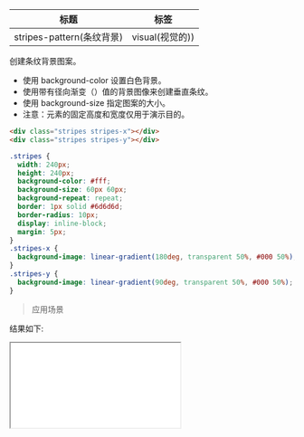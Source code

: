 | 标题                      | 标签            |
| ------------------------- | --------------- |
| stripes-pattern(条纹背景) | visual(视觉的)) |

创建条纹背景图案。

- 使用 background-color 设置白色背景。
- 使用带有径向渐变（）值的背景图像来创建垂直条纹。
- 使用 background-size 指定图案的大小。
- 注意：元素的固定高度和宽度仅用于演示目的。

```html
<div class="stripes stripes-x"></div>
<div class="stripes stripes-y"></div>
```

```css
.stripes {
  width: 240px;
  height: 240px;
  background-color: #fff;
  background-size: 60px 60px;
  background-repeat: repeat;
  border: 1px solid #6d6d6d;
  border-radius: 10px;
  display: inline-block;
  margin: 5px;
}
.stripes-x {
  background-image: linear-gradient(180deg, transparent 50%, #000 50%);
}
.stripes-y {
  background-image: linear-gradient(90deg, transparent 50%, #000 50%);
}
```

> 应用场景

<div class="code-editor" data-url="codes/css/html/stripes-pattern.html" data-language="html"></div>

结果如下:

<iframe src="codes/css/html/stripes-pattern.html"></iframe>
